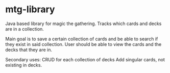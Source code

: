 # mtg-library
Java based library for magic the gathering.
Tracks which cards and decks are in a collection.

Main goal is to save a certain collection of cards
and be able to search if they exist in said collection.
User should be able to view the cards 
and the decks that they are in.

Secondary uses: 
CRUD for each collection of decks
Add singular cards, not existing in decks.
